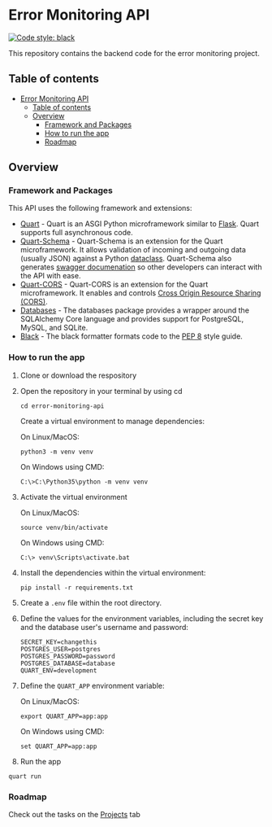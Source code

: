 # Error Monitoring API
[![Code style: black](https://img.shields.io/badge/code%20style-black-000000.svg)](https://github.com/psf/black)

This repository contains the backend code for the error monitoring project.

## Table of contents
- [Error Monitoring API](#error-monitoring-api)
  - [Table of contents](#table-of-contents)
  - [Overview](#overview)
    - [Framework and Packages](#framework-and-packages)
    - [How to run the app](#how-to-run-the-app)
    - [Roadmap](#roadmap)

## Overview

### Framework and Packages
This API uses the following framework and extensions:
- [Quart](https://pgjones.gitlab.io/quart/index.html) - Quart is an ASGI Python microframework similar to [Flask](https://flask.palletsprojects.com/en/2.0.x/). Quart supports full asynchronous code.
- [Quart-Schema](https://pgjones.gitlab.io/quart-schema/) - Quart-Schema is an extension for the Quart microframework. It allows validation of incoming and outgoing data (usually JSON) against a Python [dataclass](https://docs.python.org/3/library/dataclasses.html). Quart-Schema also generates [swagger documenation](https://swagger.io/docs/) so other developers can interact with the API with ease.
- [Quart-CORS](https://gitlab.com/pgjones/quart-cors) - Quart-CORS is an extension for the Quart microframework. It enables and controls [Cross Origin Resource Sharing (CORS)](https://developer.mozilla.org/en-US/docs/Web/HTTP/CORS).
-  [Databases](https://pypi.org/project/databases/) - The databases package provides a wrapper around the SQLAlchemy Core language and provides support for PostgreSQL, MySQL, and SQLite.
-  [Black](https://black.readthedocs.io/en/stable/) - The black formatter formats  code to the [PEP 8](https://www.python.org/dev/peps/pep-0008/) style guide.

### How to run the app
1. Clone or download the respository
2. Open the repository in your terminal by using cd
    ```
    cd error-monitoring-api
    ```
    Create a virtual environment to manage dependencies:
    
    On Linux/MacOS:
    ```
    python3 -m venv venv
    ```
    On Windows using CMD:
    ```
    C:\>C:\Python35\python -m venv venv
    ```
3. Activate the virtual environment
    
    On Linux/MacOS:
    ```
    source venv/bin/activate
    ```
    On Windows using CMD:
    ```
    C:\> venv\Scripts\activate.bat
    ```
3. Install the dependencies within the virtual environment:
    ```
    pip install -r requirements.txt
    ```
4. Create a ``.env`` file within the root directory.
5. Define the values for the environment variables, including the secret key and the database user's username and password:
    ```
    SECRET_KEY=changethis
    POSTGRES_USER=postgres
    POSTGRES_PASSWORD=password
    POSTGRES_DATABASE=database
    QUART_ENV=development
    ```
6. Define the ``QUART_APP`` environment variable:
    
    On Linux/MacOS:
    ```
    export QUART_APP=app:app
    ```
    On Windows using CMD:
    ```
    set QUART_APP=app:app
    ```
7. Run the app
```
quart run
```

### Roadmap
Check out the tasks on the [Projects](https://github.com/cameronthecoder/error-monitoring-api/projects/) tab